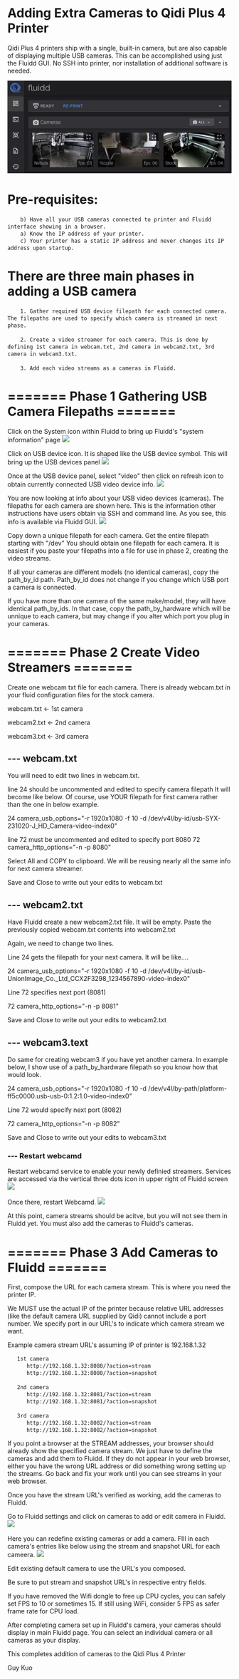 # Adding Extra Cameras to Qidi Plus 4 Printer

Qidi Plus 4 printers ship with a single, built-in camera, but are also capable of displaying multiple USB cameras. This can be accomplished using just the Fluidd GUI. No SSH into printer, nor installation of additional software is needed.

<img src="./fluidd%20with%20multiple%20cameras.jpg">

# Pre-requisites: 
```
    b) Have all your USB cameras connected to printer and Fluidd interface showing in a browser. 
    a) Know the IP address of your printer. 
    c) Your printer has a static IP address and never changes its IP address upon startup.
```


# There are three main phases in adding a USB camera

```
    1. Gather required USB device filepath for each connected camera. The filepaths are used to specify which camera is streamed in next phase.

    2. Create a video streamer for each camera. This is done by defining 1st camera in webcam.txt, 2nd camera in webcam2.txt, 3rd camera in webcam3.txt.

    3. Add each video streams as a cameras in Fluidd.

````



# ======= Phase 1 Gathering USB Camera Filepaths =======


Click on the System icon within Fluidd to bring up Fluidd's "system information" page
<img src="./system%20icon.jpg">



Click on USB device icon. It is shaped like the USB device symbol. This will bring up the USB devices panel
<img src="./devices%20icon.jpg">



Once at the USB device panel, select "video" then click on refresh icon to obtain currently connected USB video device info.
<img src="./devices%20panel.jpg">



You are now looking at info about your USB video devices (cameras). The filepaths for each camera are shown here. This is the information other instructions have users obtain via SSH and command line. As you see, this info is available via Fluidd GUI.
<img src="./usb%20filepaths.jpg">



Copy down a unique filepath for each camera. Get the entire filepath starting with "/dev" 
You should obtain one filepath for each camera. It is easiest if you paste your filepaths into a file for use in phase 2, creating the video streams.

If all your cameras are different models (no identical cameras), copy the path_by_id path. Path_by_id does not change if you change which USB port a camera is connected.

If you have more than one camera of the same make/model, they will have identical path_by_ids. In that case, copy the path_by_hardware which will be unnique to each camera, but may change if you alter which port you plug in your cameras.



# ======= Phase 2 Create Video Streamers =======

Create one webcam txt file for each camera. There is already webcam.txt in your fluid configuration files for the stock camera. 

webcam.txt <- 1st camera

webcam2.txt <- 2nd camera

webcam3.txt <- 3rd camera


## --- webcam.txt

You will need to edit two lines in webcam.txt.

line 24 should be uncommented and edited to specify camera filepath
It will become like below. Of course, use YOUR filepath for first camera rather than the one in below example.

24 camera_usb_options="-r 1920x1080 -f 10 -d /dev/v4l/by-id/usb-SYX-231020-J_HD_Camera-video-index0"

line 72 must be uncommented and edited to specify port 8080
72 camera_http_options="-n -p 8080"

Select All and COPY to clipboard. We will be reusing nearly all the same info for next camera streamer.

Save and Close to write out your edits to webcam.txt

## --- webcam2.txt

Have Fluidd create a new webcam2.txt file. It will be empty.
Paste the previously copied webcam.txt contents into webcam2.txt

Again, we need to change two lines.

Line 24 gets the filepath for your next camera. It will be like....

24 camera_usb_options="-r 1920x1080 -f 10 -d /dev/v4l/by-id/usb-UnionImage_Co._Ltd_CCX2F3298_1234567890-video-index0"

Line 72 specifies next port (8081)

72 camera_http_options="-n -p 8081"

Save and Close to write out your edits to webcam2.txt

## --- webcam3.text

Do same for creating webcam3 if you have yet another camera.
In example below, I show use of a path_by_hardware filepath so you know how that would look.

24 camera_usb_options="-r 1920x1080 -f 10 -d /dev/v4l/by-path/platform-ff5c0000.usb-usb-0:1.2:1.0-video-index0"

Line 72 would specify next port (8082)

72 camera_http_options="-n -p 8082"

Save and Close to write out your edits to webcam3.txt

### --- Restart webcamd

Restart webcamd service to enable your newly definied streamers. Services are accessed via the vertical three dots icon in upper right of Fluidd screen
<img src="./servicesicon.jpg">



Once there, restart Webcamd.
<img src="./restarrwebcamd.jpg">



At this point, camera streams should be acitve, but you will not see them in Fluidd yet. You must also add the cameras to Fluidd's cameras.


# ======= Phase 3 Add Cameras to Fluidd =======
First, compose the URL for each camera stream. This is where you need the printer IP. 

We MUST use the actual IP of the printer because relative URL addresses (like the default camera URL supplied by Qidi) cannot include a port number. We specify port in our URL's to indicate which camera stream we want.

Example camera stream URL's assuming IP of printer is 192.168.1.32

```
   1st camera
      http://192.168.1.32:8080/?action=stream
      http://192.168.1.32:8080/?action=snapshot

   2nd camera
      http://192.168.1.32:8081/?action=stream
      http://192.168.1.32:8081/?action=snapshot

   3rd camera
      http://192.168.1.32:8082/?action=stream
      http://192.168.1.32:8082/?action=snapshot
```

If you point a browser at the STREAM addresses, your browser should already show the specified camera stream. We just have to define the cameras and add them to Fluidd. If they do not appear in your web browser, either you have the wrong URL address or did something wrong setting up the streams. Go back and fix your work until you can see streams in your web browser.

Once you have the stream URL's verified as working, add the cameras to Fluidd.

Go to Fluidd settings and click on cameras to add or edit camera in Fluidd.
<img src="./camerasfluidd.jpg">



Here you can redefine existing cameras or add a camera. FIll in each camera's entries like below using the stream and snapshot URL for each cameera.
<img src="./examplecamera.jpg">



Edit existing default camera to use the URL's you composed. 

Be sure to put stream and snapshot URL's in respective entry fields.

If you have removed the Wifi dongle to free up CPU cycles, you can safely set FPS to 10 or sometimes 15. 
If still using WiFi, consider 5 FPS as safer frame rate for CPU load.


After completing camera set up in Fluidd's camera, your cameras should display in main Fluidd page. 
You can select an individual camera or all cameras as your display.

This completes addition of cameras to the Qidi Plus 4 Printer

Guy Kuo











